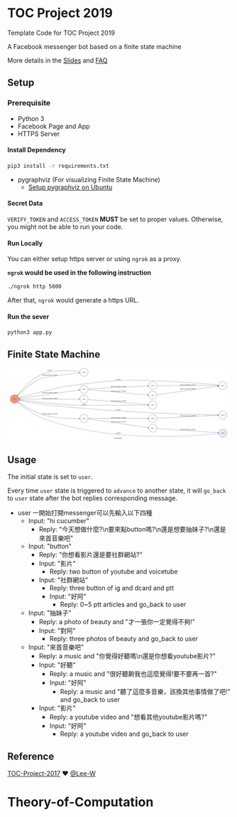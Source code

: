 # TOC Project 2019

Template Code for TOC Project 2019

A Facebook messenger bot based on a finite state machine

More details in the [Slides](https://hackmd.io/p/SkpBR-Yam#/) and [FAQ](https://hackmd.io/s/B1Xw7E8kN)

## Setup

### Prerequisite
* Python 3
* Facebook Page and App
* HTTPS Server

#### Install Dependency
```sh
pip3 install -r requirements.txt
```

* pygraphviz (For visualizing Finite State Machine)
    * [Setup pygraphviz on Ubuntu](http://www.jianshu.com/p/a3da7ecc5303)

#### Secret Data

`VERIFY_TOKEN` and `ACCESS_TOKEN` **MUST** be set to proper values.
Otherwise, you might not be able to run your code.

#### Run Locally
You can either setup https server or using `ngrok` as a proxy.

**`ngrok` would be used in the following instruction**

```sh
./ngrok http 5000
```

After that, `ngrok` would generate a https URL.

#### Run the sever

```sh
python3 app.py
```

## Finite State Machine
<img src = 'img/StatePhoto.png' >

## Usage
The initial state is set to `user`.

Every time `user` state is triggered to `advance` to another state, it will `go_back` to `user` state after the bot replies corresponding message.

* user
一開始打開messenger可以先輸入以下四種
	* Input: "hi cucumber"
		* Reply: "今天想做什麼?\n要來點button嗎?\n還是想要抽妹子?\n還是來首音樂吧"
	* Input: "button"
		* Reply: "你想看影片還是要社群網站?"
		* Input: "影片"
			* Reply: two button of youtube and voicetube
		* Input: "社群網站"
			* Reply: three button of ig and dcard and ptt
			* Input: "好阿"
				* Reply: 0~5 ptt articles and go_back to user
	* Input: "抽妹子"
		* Reply: a photo of beauty and "才一張你一定覺得不夠!"
		* Input: "對阿"
			* Reply: three photos of beauty and go_back to user
	* Input: "來首音樂吧"
		* Reply: a music and "你覺得好聽嗎\n還是你想看youtube影片?"
		* Input: "好聽"
			* Reply: a music and "很好聽齁我也這麼覺得!要不要再一首?"
			* Input: "好阿"
				* Reply: a music and "聽了這麼多音樂，該換其他事情做了吧!" and go_back to user 
		* Input: "影片"
			* Reply: a youtube video and "想看其他youtube影片嗎?"
			* Input: "好阿"
				* Reply: a youtube video and go_back to user


## Reference
[TOC-Project-2017](https://github.com/Lee-W/TOC-Project-2017) ❤️ [@Lee-W](https://github.com/Lee-W)
# Theory-of-Computation
